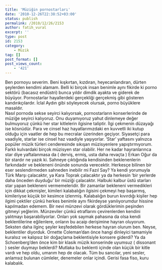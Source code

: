 ```yaml
---
title: 'Müziğin pornostarları'
date: '2010-12-26T22:38:52+03:00'
status: publish
permalink: /2010/12/26/2153
author: fatih_vural
excerpt: ''
type: post
id: 2153
category:
    - Müzik
tag: []
post_format: []
post_views_count:
    - '421'
---
```

Ben pornoyu severim. Beni kışkırtan, kızdıran, heyecanlandıran, dürten şeylerden kendimi alamam. Belli ki birçok insan benimle aynı fikirde ki porno sektörü (bacasız endüstri) bunca yıldır dimdik ayakta ve giderek de büyüyor. Pornostarlar hayallerdeki gerçekliği gerçekmiş gibi gösteren kandırıkçılardır. İclal Aydın gibi söyleyecek olursak, porno büyüklere masaldır.  
Nasıl pornoda sekse seyirci kalıyorsak, pornostarların konserlerinde de müziğe seyirci kalıyoruz. Onu duyamıyoruz yahut dinlemeye değer bulmuyoruz çünkü her star kitlelerin ilgisine taliptir. İlgi çekmenin düzayağı ise kösnüdür. Para ve cinsel haz hayatlarımızdaki en kuvvetli iki kutup olduğu için vaatler de hep bu mecralar üzerinden geçiyor. Siyasetçi para vaadiyle, starlar ise cinsel haz vaadiyle yaşıyorlar. ‘Star’ yaftasını yalnızca popüler müzik türleri cenderesinde sıkışan müzisyenlere yapıştırmıyorum. Farklı kulvardaki birçok müzisyen star olabilir. Her ne kadar hayranlarınca star diye yaftalanmasa da ( derviş, ermiş, usta daha revaçta ) Erkan Oğur da bir stardır ne yazık ki. Sahneye çıktığında kendisinden beklenenlerin farkındadır ve bekleneni önünde sonunda verecektir. Herkesçe bilinen bir eser seslendirmeden sahneden inebilir mi Fazıl Say? Ya kendi yorumuyla Türk Marşı çalacaktır, ya Kara Toprak çalacaktır ya da herkesin ‘bir yerlerde daha önceden duyduğu’ bir müziği çalacaktır. Halbuki kalbur üstü starları star yapan bekleneni vermemeleridir. Bir zamanlar bekleneni vermedikleri için dikkat çekmişler, kimileri kalabalığın ilgisini çekmeyi hep başarmış, kimileriyse küçük bir kesimce izlenmiş. Kalabalığın burun kıvırdığı kişiler hep ilgimi çektiler çünkü herkes benimle aynı fikirdeyse yanılıyorumdur hissine kapılmadan edemem. Bir nevi münzevi olarak gördüklerimin peşinden gitmeyi yeğlerim. Münzeviler çünkü etraflarını çevirenlerden kendini yalıtmayı başarabiliyorlar. Onları yok saymak pahasına da olsa kendi beklentilerine eğilenlere, onların bu acaip derişimine hayran oluyorum. Seksten daha ilginç şeyler keşfedebilen herkese hayran olurum ben. Neyse, beklentiler diyorduk. Ornette Coleman’dan önce hangi dinleyici tamamiyle kuralsız ve kalıpsız bir doğaçlama beklentisiyle konsere giderdi? Ya da Schoenberg’den önce kim bir klasik müzik konserinde uyumsuz ( dissonant ) sesler duymayı beklerdi? Mutlaka bu beklenti içinde olan küçük bir kitle vardı ve hep oldu, umarım hep de olacak. Tüm bu sancılar, yeni sesler, anlamsız bulunan cümleler, denemeler onlar içindi. Gerisi fasa fiso, kuru kalabalık.
